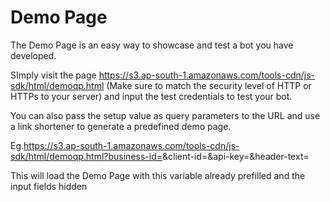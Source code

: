 # Demo Page

The Demo Page is an easy way to showcase and test a bot you have developed. 

SImply visit the page https://s3.ap-south-1.amazonaws.com/tools-cdn/js-sdk/html/demoqp.html (Make sure to match the security level of HTTP or HTTPs to your server) and input the test credentials to test your bot.

You can also pass the setup value as query parameters to the URL and use a link shortener to generate a predefined demo page.

Eg.https://s3.ap-south-1.amazonaws.com/tools-cdn/js-sdk/html/demoqp.html?business-id=<insert business id here>&client-id=<insert client id here>&api-key=<insert api key here>&header-text=<insert header text here>

This will load the Demo Page with this variable already prefilled and the input fields hidden